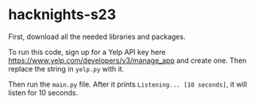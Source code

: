 # hacknights-s23

First, download all the needed libraries and packages.

To run this code, sign up for a Yelp API key here https://www.yelp.com/developers/v3/manage_app and create one. Then replace the string in `yelp.py` with it.


Then run the `main.py` file. After it prints `Listening... [10 seconds]`, it will listen for 10 seconds.
